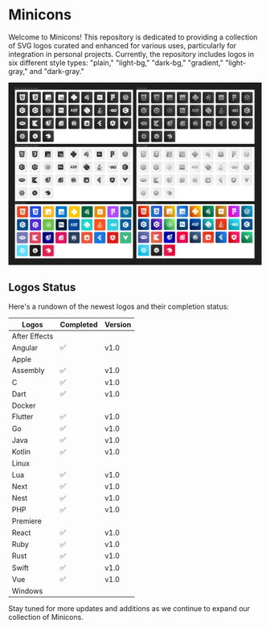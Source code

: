 # Minicons

Welcome to Minicons! This repository is dedicated to providing a collection of SVG logos curated and enhanced for various uses, particularly for integration in personal projects. Currently, the repository includes logos in six different style types: "plain," "light-bg," "dark-bg," "gradient," "light-gray," and "dark-gray."

![Screenshot](logos.png)

## Logos Status

Here's a rundown of the newest logos and their completion status:

| Logos         | Completed | Version |
|---------------|-----------|---------|
| After Effects |           |         |
| Angular       | ✅        | v1.0    |
| Apple         |           |         |
| Assembly      | ✅        | v1.0    |
| C             | ✅        | v1.0    |
| Dart          | ✅        | v1.0    |
| Docker        |           |         |
| Flutter       | ✅        | v1.0    |
| Go            | ✅        | v1.0    |
| Java          | ✅        | v1.0    |
| Kotlin        | ✅        | v1.0    |
| Linux         |           |         |
| Lua           | ✅        | v1.0    |
| Next          | ✅        | v1.0    |
| Nest          | ✅        | v1.0    |
| PHP           | ✅        | v1.0    |
| Premiere      |           |         |
| React         | ✅        | v1.0    |
| Ruby          | ✅        | v1.0    |
| Rust          | ✅        | v1.0    |
| Swift         | ✅        | v1.0    |
| Vue           | ✅        | v1.0    |
| Windows       |           |         |

Stay tuned for more updates and additions as we continue to expand our collection of Minicons.
